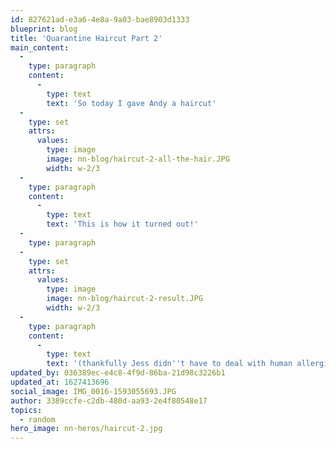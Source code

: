 ```yaml
---
id: 827621ad-e3a6-4e8a-9a03-bae8903d1333
blueprint: blog
title: 'Quarantine Haircut Part 2'
main_content:
  -
    type: paragraph
    content:
      -
        type: text
        text: 'So today I gave Andy a haircut'
  -
    type: set
    attrs:
      values:
        type: image
        image: nn-blog/haircut-2-all-the-hair.JPG
        width: w-2/3
  -
    type: paragraph
    content:
      -
        type: text
        text: 'This is how it turned out!'
  -
    type: paragraph
  -
    type: set
    attrs:
      values:
        type: image
        image: nn-blog/haircut-2-result.JPG
        width: w-2/3
  -
    type: paragraph
    content:
      -
        type: text
        text: '(thankfully Jess didn''t have to deal with human allergies for this one lol)'
updated_by: 036389ec-e4c8-4f9d-86ba-21d98c3226b1
updated_at: 1627413696
social_image: IMG_0016-1593055693.JPG
author: 3389ccfe-c2db-480d-aa93-2e4f80548e17
topics:
  - random
hero_image: nn-heros/haircut-2.jpg
---
```

